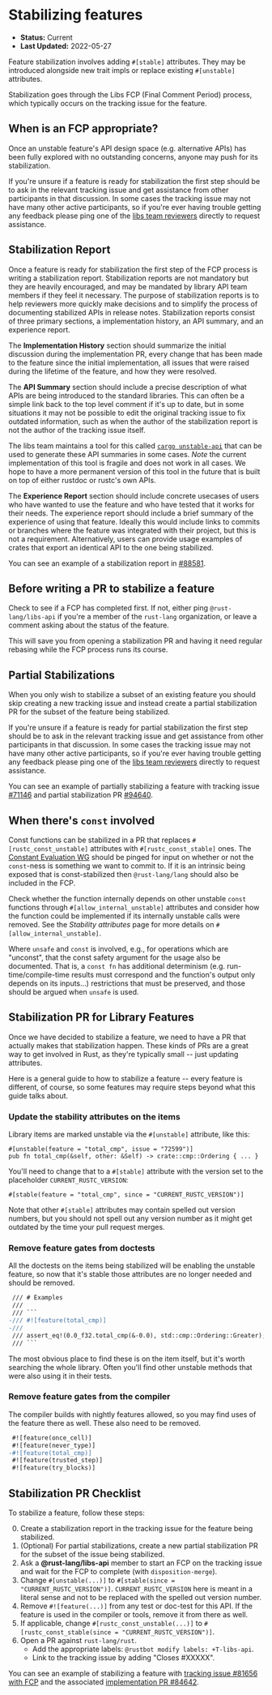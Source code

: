 # Stabilizing features

* **Status:** Current
* **Last Updated:** 2022-05-27

Feature stabilization involves adding `#[stable]` attributes. They may be introduced alongside new trait impls or replace existing `#[unstable]` attributes.

Stabilization goes through the Libs FCP (Final Comment Period) process, which typically occurs on the tracking issue for the feature.

## When is an FCP appropriate?

Once an unstable feature's API design space (e.g. alternative APIs) has been fully explored with no outstanding concerns, anyone may push for its stabilization.

If you're unsure if a feature is ready for stabilization the first step should be to ask in the relevant tracking issue and get assistance from other participants in that discussion. In some cases the tracking issue may not have many other active participants, so if you're ever having trouble getting any feedback please ping one of the [libs team reviewers](https://github.com/rust-lang/rust/blob/master/triagebot.toml) directly to request assistance.

## Stabilization Report

Once a feature is ready for stabilization the first step of the FCP process is writing a stabilization report. Stabilization reports are not mandatory but they are heavily encouraged, and may be mandated by library API team members if they feel it necessary. The purpose of stabilization reports is to help reviewers more quickly make decisions and to simplify the process of documenting stabilized APIs in release notes. Stabilization reports consist of three primary sections, a implementation history, an API summary, and an experience report.

The **Implementation History** section should summarize the initial discussion during the implementation PR, every change that has been made to the feature since the initial implementation, all issues that were raised during the lifetime of the feature, and how they were resolved.

The **API Summary** section should include a precise description of what APIs are being introduced to the standard libraries. This can often be a simple link back to the top level comment if it's up to date, but in some situations it may not be possible to edit the original tracking issue to fix outdated information, such as when the author of the stabilization report is not the author of the tracking issue itself.

The libs team maintains a tool for this called [`cargo unstable-api`](https://github.com/rust-lang/libs-team/tree/main/tools/unstable-api) that can be used to generate these API summaries in some cases. *Note* the current implementation of this tool is fragile and does not work in all cases. We hope to have a more permanent version of this tool in the future that is built on top of either rustdoc or rustc's own APIs.

The **Experience Report** section should include concrete usecases of users who have wanted to use the feature and who have tested that it works for their needs. The experience report should include a brief summary of the experience of using that feature. Ideally this would include links to commits or branches where the feature was integrated with their project, but this is not a requirement. Alternatively, users can provide usage examples of crates that export an identical API to the one being stabilized.

You can see an example of a stabilization report in [#88581](https://github.com/rust-lang/rust/issues/88581#issuecomment-1054642118).

## Before writing a PR to stabilize a feature

Check to see if a FCP has completed first. If not, either ping `@rust-lang/libs-api` if you're a member of the `rust-lang` organization,
or leave a comment asking about the status of the feature.

This will save you from opening a stabilization PR and having it need regular rebasing while the FCP process runs its course.

## Partial Stabilizations

When you only wish to stabilize a subset of an existing feature you should skip creating a new tracking issue and instead create a partial stabilization PR for the subset of the feature being stabilized.

If you're unsure if a feature is ready for partial stabilization the first step should be to ask in the relevant tracking issue and get assistance from other participants in that discussion. In some cases the tracking issue may not have many other active participants, so if you're ever having trouble getting any feedback please ping one of the [libs team reviewers](https://github.com/rust-lang/rust/blob/master/triagebot.toml) directly to request assistance.

You can see an example of partially stabilizing a feature with tracking issue [#71146](https://github.com/rust-lang/rust/issues/71146) and partial stabilization PR [#94640](https://github.com/rust-lang/rust/pull/94640).

## When there's `const` involved

Const functions can be stabilized in a PR that replaces `#[rustc_const_unstable]` attributes with `#[rustc_const_stable]` ones. The [Constant Evaluation WG](https://github.com/rust-lang/const-eval) should be pinged for input on whether or not the `const`-ness is something we want to commit to. If it is an intrinsic being exposed that is const-stabilized then `@rust-lang/lang` should also be included in the FCP.

Check whether the function internally depends on other unstable `const` functions through `#[allow_internal_unstable]` attributes and consider how the function could be implemented if its internally unstable calls were removed. See the _Stability attributes_ page for more details on `#[allow_internal_unstable]`.

Where `unsafe` and `const` is involved, e.g., for operations which are "unconst", that the const safety argument for the usage also be documented. That is, a `const fn` has additional determinism (e.g. run-time/compile-time results must correspond and the function's output only depends on its inputs...) restrictions that must be preserved, and those should be argued when `unsafe` is used.

## Stabilization PR for Library Features

Once we have decided to stabilize a feature, we need to have a PR that actually makes that stabilization happen. These kinds of PRs are a great way to get involved in Rust, as they're typically small -- just updating attributes.

Here is a general guide to how to stabilize a feature -- every feature is different, of course, so some features may require steps beyond what this guide talks about.

### Update the stability attributes on the items

Library items are marked unstable via the `#[unstable]` attribute, like this:

```rust,ignore
#[unstable(feature = "total_cmp", issue = "72599")]
pub fn total_cmp(&self, other: &Self) -> crate::cmp::Ordering { ... }
```

You'll need to change that to a `#[stable]` attribute with the version set to the placeholder `CURRENT_RUSTC_VERSION`:

```rust,ignore
#[stable(feature = "total_cmp", since = "CURRENT_RUSTC_VERSION")]
```

Note that other `#[stable]` attributes may contain spelled out version numbers, but you should not spell out any version number as it might get outdated by the time your pull request merges.

### Remove feature gates from doctests

All the doctests on the items being stabilized will be enabling the unstable feature, so now that it's stable those attributes are no longer needed and should be removed.

`````diff
 /// # Examples
 ///
 /// ```
-/// #![feature(total_cmp)]
-///
 /// assert_eq!(0.0_f32.total_cmp(&-0.0), std::cmp::Ordering::Greater);
 /// ```
`````

The most obvious place to find these is on the item itself, but it's worth searching the whole library.  Often you'll find other unstable methods that were also using it in their tests.

### Remove feature gates from the compiler

The compiler builds with nightly features allowed, so you may find uses of the feature there as well.  These also need to be removed.

```diff
 #![feature(once_cell)]
 #![feature(never_type)]
-#![feature(total_cmp)]
 #![feature(trusted_step)]
 #![feature(try_blocks)]
```

## Stabilization PR Checklist

To stabilize a feature, follow these steps:

0. Create a stabilization report in the tracking issue for the feature being stabilized.
0. (Optional) For partial stabilizations, create a new partial stabilization PR for the subset of the issue being stabilized.
0. Ask a **@rust-lang/libs-api** member to start an FCP on the tracking issue and wait for the FCP to complete (with `disposition-merge`).
0. Change `#[unstable(...)]` to `#[stable(since = "CURRENT_RUSTC_VERSION")]`. `CURRENT_RUSTC_VERSION` here is meant in a literal sense and not to be replaced with the spelled out version number.
0. Remove `#![feature(...)]` from any test or doc-test for this API. If the feature is used in the compiler or tools, remove it from there as well.
0. If applicable, change `#[rustc_const_unstable(...)]` to `#[rustc_const_stable(since = "CURRENT_RUSTC_VERSION")]`.
0. Open a PR against `rust-lang/rust`.
   - Add the appropriate labels: `@rustbot modify labels: +T-libs-api`.
   - Link to the tracking issue by adding "Closes #XXXXX".

You can see an example of stabilizing a feature with [tracking issue #81656 with FCP](https://github.com/rust-lang/rust/issues/81656) and the associated [implementation PR #84642](https://github.com/rust-lang/rust/pull/84642).

